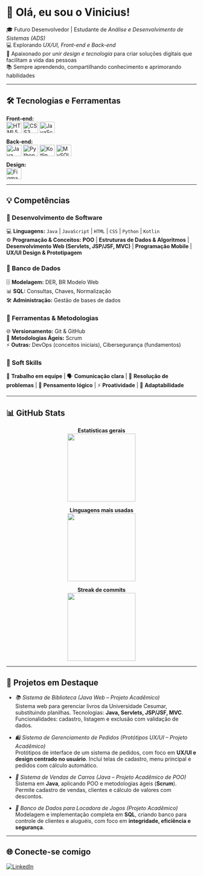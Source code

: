# 👋 Olá, eu sou o Vinicius!

🎓 Futuro Desenvolvedor | Estudante de *Análise e Desenvolvimento de Sistemas (ADS)*  
💻 Explorando *UX/UI, Front-end e Back-end*  
🚀 Apaixonado por *unir design e tecnologia* para criar soluções digitais que facilitam a vida das pessoas  
📚 Sempre aprendendo, compartilhando conhecimento e aprimorando habilidades

---

## 🛠 Tecnologias e Ferramentas

**Front-end:**  
<img align="center" alt="HTML5" height="30" width="40" src="https://cdn.jsdelivr.net/gh/devicons/devicon/icons/html5/html5-original.svg">
<img align="center" alt="CSS3" height="30" width="40" src="https://cdn.jsdelivr.net/gh/devicons/devicon/icons/css3/css3-original.svg">
<img align="center" alt="JavaScript" height="30" width="40" src="https://cdn.jsdelivr.net/gh/devicons/devicon/icons/javascript/javascript-original.svg">

**Back-end:**  
<img align="center" alt="Java" height="30" width="40" src="https://cdn.jsdelivr.net/gh/devicons/devicon/icons/java/java-original.svg">
<img align="center" alt="Python" height="30" width="40" src="https://cdn.jsdelivr.net/gh/devicons/devicon/icons/python/python-original.svg">
<img align="center" alt="Kotlin" height="30" width="40" src="https://cdn.jsdelivr.net/gh/devicons/devicon/icons/kotlin/kotlin-original.svg">
<img align="center" alt="MySQL" height="30" width="40" src="https://cdn.jsdelivr.net/gh/devicons/devicon/icons/mysql/mysql-original.svg">

**Design:**  
<img align="center" alt="Figma" height="30" width="40" src="https://cdn.jsdelivr.net/gh/devicons/devicon/icons/figma/figma-original.svg">

---

## 💡 Competências

### 🔹 Desenvolvimento de Software
💻 **Linguagens:** `Java` | `JavaScript` | `HTML` | `CSS` | `Python` | `Kotlin`  
⚙️ **Programação & Conceitos:** **POO** | **Estruturas de Dados & Algoritmos** | **Desenvolvimento Web (Servlets, JSP/JSF, MVC)** | **Programação Mobile** | **UX/UI Design & Prototipagem**

### 🔹 Banco de Dados
🗄️ **Modelagem:** DER, BR Modelo Web  
📊 **SQL:** Consultas, Chaves, Normalização  
🛠️ **Administração:** Gestão de bases de dados

### 🔹 Ferramentas & Metodologias
🌐 **Versionamento:** Git & GitHub  
🚀 **Metodologias Ágeis:** Scrum  
⚡ **Outras:** DevOps (conceitos iniciais), Cibersegurança (fundamentos)

### 🔹 Soft Skills
🤝 **Trabalho em equipe** | 🗣️ **Comunicação clara** | 🧩 **Resolução de problemas** | 🧠 **Pensamento lógico** | ⚡ **Proatividade** | 🔄 **Adaptabilidade**

---

## 📊 GitHub Stats
<div align="center">

**Estatísticas gerais**  
<img height="180em" src="https://github-readme-stats.vercel.app/api?username=ViniciusBzm&show_icons=true&theme=tokyonight&include_all_commits=true&count_private=true"/>

**Linguagens mais usadas**  
<img height="180em" src="https://github-readme-stats.vercel.app/api/top-langs/?username=ViniciusBzm&layout=compact&langs_count=7&theme=tokyonight"/>

**Streak de commits**  
<img height="180em" src="https://github-readme-streak-stats.herokuapp.com/?user=ViniciusBzm&theme=tokyonight"/>

</div>

---

## 🚀 Projetos em Destaque

- *📚 Sistema de Biblioteca (Java Web – Projeto Acadêmico)*  
  Sistema web para gerenciar livros da Universidade Cesumar, substituindo planilhas. Tecnologias: **Java, Servlets, JSP/JSF, MVC**. Funcionalidades: cadastro, listagem e exclusão com validação de dados.

- *🛍 Sistema de Gerenciamento de Pedidos (Protótipos UX/UI – Projeto Acadêmico)*  
  Protótipos de interface de um sistema de pedidos, com foco em **UX/UI e design centrado no usuário**. Inclui telas de cadastro, menu principal e pedidos com cálculo automático.

- *🚗 Sistema de Vendas de Carros (Java – Projeto Acadêmico de POO)*  
  Sistema em **Java**, aplicando POO e metodologias ágeis (**Scrum**). Permite cadastro de vendas, clientes e cálculo de valores com descontos.

- *🎲 Banco de Dados para Locadora de Jogos (Projeto Acadêmico)*  
  Modelagem e implementação completa em **SQL**, criando banco para controle de clientes e aluguéis, com foco em **integridade, eficiência e segurança**.

---

## 🌐 Conecte-se comigo
[![LinkedIn](https://img.shields.io/badge/LinkedIn-0077B5?style=for-the-badge&logo=linkedin&logoColor=white)](https://www.linkedin.com/in/vinicius-zem)  
